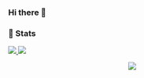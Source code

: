 ### Hi there 👋
### 🚦 Stats

<a href="https://github.com/sfxfs">
  <img src="https://github-readme-stats.vercel.app/api?username=sfxfs&show_icons=true&hide=commits" />
</a>
<a href="https://github.com/natee/website">
  <img src="https://github-readme-stats.vercel.app/api/top-langs/?username=sfxfs&layout=compact" />
</a>

<p align="center"> 
  <img src="https://profile-counter.glitch.me/sfxfs/count.svg" />
</p>
